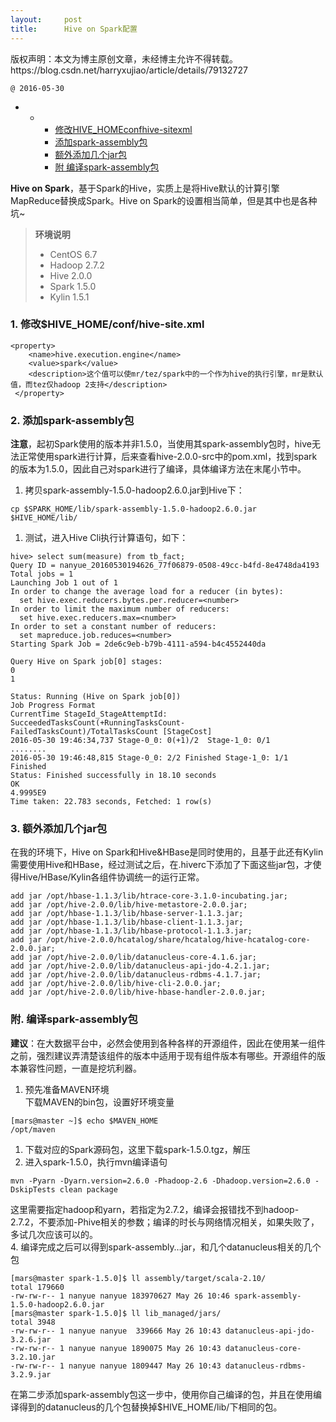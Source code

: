 ```yaml
---
layout:     post
title:      Hive on Spark配置
---
```

<div id="article_content" class="article_content clearfix csdn-tracking-statistics" data-pid="blog" data-mod="popu_307" data-dsm="post">
								<div class="article-copyright">
					版权声明：本文为博主原创文章，未经博主允许不得转载。					https://blog.csdn.net/harryxujiao/article/details/79132727				</div>
								            <div id="content_views" class="markdown_views prism-atom-one-dark">
							<!-- flowchart 箭头图标 勿删 -->
							<svg xmlns="http://www.w3.org/2000/svg" style="display: none;"><path stroke-linecap="round" d="M5,0 0,2.5 5,5z" id="raphael-marker-block" style="-webkit-tap-highlight-color: rgba(0, 0, 0, 0);"></path></svg>
							<p><code>@ 2016-05-30</code></p>

<p></p><div class="toc">
<ul>
<li><ul>
<li><ul>
<li><a href="#1-%E4%BF%AE%E6%94%B9hivehomeconfhive-sitexml" rel="nofollow">修改HIVE_HOMEconfhive-sitexml</a></li>
<li><a href="#2-%E6%B7%BB%E5%8A%A0spark-assembly%E5%8C%85" rel="nofollow">添加spark-assembly包</a></li>
<li><a href="#3-%E9%A2%9D%E5%A4%96%E6%B7%BB%E5%8A%A0%E5%87%A0%E4%B8%AAjar%E5%8C%85" rel="nofollow">额外添加几个jar包</a></li>
<li><a href="#%E9%99%84-%E7%BC%96%E8%AF%91spark-assembly%E5%8C%85" rel="nofollow">附 编译spark-assembly包</a></li>
</ul>
</li>
</ul>
</li>
</ul>
</div>


<p><strong>Hive on Spark</strong>，基于Spark的Hive，实质上是将Hive默认的计算引擎MapReduce替换成Spark。Hive on Spark的设置相当简单，但是其中也是各种坑~</p>

<blockquote>
  <p><strong>环境说明</strong></p>
  
  <ul>
  <li>CentOS 6.7</li>
  <li>Hadoop 2.7.2</li>
  <li>Hive 2.0.0</li>
  <li>Spark 1.5.0</li>
  <li>Kylin 1.5.1</li>
  </ul>
</blockquote>

<h3 id="1-修改hivehomeconfhive-sitexml">1. 修改$HIVE_HOME/conf/hive-site.xml</h3>



<pre class="prettyprint"><code class="language-bash hljs ">&lt;property&gt;
    &lt;name&gt;hive.execution.engine&lt;/name&gt;
    &lt;value&gt;spark&lt;/value&gt;
    &lt;description&gt;这个值可以使mr/tez/spark中的一个作为hive的执行引擎，mr是默认值，而tez仅hadoop <span class="hljs-number">2</span>支持&lt;/description&gt;
 &lt;/property&gt;</code></pre>



<h3 id="2-添加spark-assembly包">2. 添加spark-assembly包</h3>

<p><strong>注意</strong>，起初Spark使用的版本并非1.5.0，当使用其spark-assembly包时，hive无法正常使用spark进行计算，后来查看hive-2.0.0-src中的pom.xml，找到spark的版本为1.5.0，因此自己对spark进行了编译，具体编译方法在末尾小节中。</p>

<ol>
<li>拷贝spark-assembly-1.5.0-hadoop2.6.0.jar到Hive下：</li>
</ol>



<pre class="prettyprint"><code class="language-bash hljs ">cp <span class="hljs-variable">$SPARK_HOME</span>/lib/spark-assembly-<span class="hljs-number">1.5</span>.<span class="hljs-number">0</span>-hadoop2.<span class="hljs-number">6.0</span>.jar <span class="hljs-variable">$HIVE_HOME</span>/lib/</code></pre>

<ol>
<li>测试，进入Hive Cli执行计算语句，如下：</li>
</ol>



<pre class="prettyprint"><code class="language-bash hljs ">hive&gt; select sum(measure) from tb_fact;
Query ID = nanyue_20160530194626_77f06879-<span class="hljs-number">0508</span>-<span class="hljs-number">49</span>cc-b4fd-<span class="hljs-number">8</span>e4748da4193
Total jobs = <span class="hljs-number">1</span>
Launching Job <span class="hljs-number">1</span> out of <span class="hljs-number">1</span>
In order to change the average load <span class="hljs-keyword">for</span> a reducer (<span class="hljs-keyword">in</span> bytes):
  <span class="hljs-keyword">set</span> hive.exec.reducers.bytes.per.reducer=&lt;number&gt;
In order to limit the maximum number of reducers:
  <span class="hljs-keyword">set</span> hive.exec.reducers.max=&lt;number&gt;
In order to <span class="hljs-keyword">set</span> a constant number of reducers:
  <span class="hljs-keyword">set</span> mapreduce.job.reduces=&lt;number&gt;
Starting Spark Job = <span class="hljs-number">2</span>de6c9eb-b79b-<span class="hljs-number">4111</span><span class="hljs-operator">-a</span>594-b4c4552440da

Query Hive on Spark job[<span class="hljs-number">0</span>] stages:
<span class="hljs-number">0</span>
<span class="hljs-number">1</span>

Status: Running (Hive on Spark job[<span class="hljs-number">0</span>])
Job Progress Format
CurrentTime StageId_StageAttemptId: SucceededTasksCount(+RunningTasksCount-FailedTasksCount)/TotalTasksCount [StageCost]
<span class="hljs-number">2016</span>-<span class="hljs-number">05</span>-<span class="hljs-number">30</span> <span class="hljs-number">19</span>:<span class="hljs-number">46</span>:<span class="hljs-number">34</span>,<span class="hljs-number">737</span> Stage-<span class="hljs-number">0</span>_0: <span class="hljs-number">0</span>(+<span class="hljs-number">1</span>)/<span class="hljs-number">2</span>  Stage-<span class="hljs-number">1</span>_0: <span class="hljs-number">0</span>/<span class="hljs-number">1</span>
........
<span class="hljs-number">2016</span>-<span class="hljs-number">05</span>-<span class="hljs-number">30</span> <span class="hljs-number">19</span>:<span class="hljs-number">46</span>:<span class="hljs-number">48</span>,<span class="hljs-number">815</span> Stage-<span class="hljs-number">0</span>_0: <span class="hljs-number">2</span>/<span class="hljs-number">2</span> Finished Stage-<span class="hljs-number">1</span>_0: <span class="hljs-number">1</span>/<span class="hljs-number">1</span> Finished 
Status: Finished successfully <span class="hljs-keyword">in</span> <span class="hljs-number">18.10</span> seconds
OK
<span class="hljs-number">4.9995</span>E9
Time taken: <span class="hljs-number">22.783</span> seconds, Fetched: <span class="hljs-number">1</span> row(s)</code></pre>



<h3 id="3-额外添加几个jar包">3. 额外添加几个jar包</h3>

<p>在我的环境下，Hive on Spark和Hive&amp;HBase是同时使用的，且基于此还有Kylin需要使用Hive和HBase，经过测试之后，在.hiverc下添加了下面这些jar包，才使得Hive/HBase/Kylin各组件协调统一的运行正常。</p>



<pre class="prettyprint"><code class="language-bash hljs ">add jar /opt/hbase-<span class="hljs-number">1.1</span>.<span class="hljs-number">3</span>/lib/htrace-core-<span class="hljs-number">3.1</span>.<span class="hljs-number">0</span>-incubating.jar;
add jar /opt/hive-<span class="hljs-number">2.0</span>.<span class="hljs-number">0</span>/lib/hive-metastore-<span class="hljs-number">2.0</span>.<span class="hljs-number">0</span>.jar;
add jar /opt/hbase-<span class="hljs-number">1.1</span>.<span class="hljs-number">3</span>/lib/hbase-server-<span class="hljs-number">1.1</span>.<span class="hljs-number">3</span>.jar;
add jar /opt/hbase-<span class="hljs-number">1.1</span>.<span class="hljs-number">3</span>/lib/hbase-client-<span class="hljs-number">1.1</span>.<span class="hljs-number">3</span>.jar;
add jar /opt/hbase-<span class="hljs-number">1.1</span>.<span class="hljs-number">3</span>/lib/hbase-protocol-<span class="hljs-number">1.1</span>.<span class="hljs-number">3</span>.jar;
add jar /opt/hive-<span class="hljs-number">2.0</span>.<span class="hljs-number">0</span>/hcatalog/share/hcatalog/hive-hcatalog-core-<span class="hljs-number">2.0</span>.<span class="hljs-number">0</span>.jar;
add jar /opt/hive-<span class="hljs-number">2.0</span>.<span class="hljs-number">0</span>/lib/datanucleus-core-<span class="hljs-number">4.1</span>.<span class="hljs-number">6</span>.jar;
add jar /opt/hive-<span class="hljs-number">2.0</span>.<span class="hljs-number">0</span>/lib/datanucleus-api-jdo-<span class="hljs-number">4.2</span>.<span class="hljs-number">1</span>.jar;
add jar /opt/hive-<span class="hljs-number">2.0</span>.<span class="hljs-number">0</span>/lib/datanucleus-rdbms-<span class="hljs-number">4.1</span>.<span class="hljs-number">7</span>.jar;
add jar /opt/hive-<span class="hljs-number">2.0</span>.<span class="hljs-number">0</span>/lib/hive-cli-<span class="hljs-number">2.0</span>.<span class="hljs-number">0</span>.jar;
add jar /opt/hive-<span class="hljs-number">2.0</span>.<span class="hljs-number">0</span>/lib/hive-hbase-handler-<span class="hljs-number">2.0</span>.<span class="hljs-number">0</span>.jar;</code></pre>



<h3 id="附-编译spark-assembly包">附. 编译spark-assembly包</h3>

<p><strong>建议</strong>：在大数据平台中，必然会使用到各种各样的开源组件，因此在使用某一组件之前，强烈建议弄清楚该组件的版本中适用于现有组件版本有哪些。开源组件的版本兼容性问题，一直是挖坑利器。</p>

<ol>
<li>预先准备MAVEN环境 <br>
下载MAVEN的bin包，设置好环境变量</li>
</ol>



<pre class="prettyprint"><code class="language-bash hljs ">[mars@master ~]$ <span class="hljs-built_in">echo</span> <span class="hljs-variable">$MAVEN_HOME</span>
/opt/maven</code></pre>

<ol>
<li>下载对应的Spark源码包，这里下载spark-1.5.0.tgz，解压</li>
<li>进入spark-1.5.0，执行mvn编译语句</li>
</ol>



<pre class="prettyprint"><code class="language-bash hljs ">mvn -Pyarn -Dyarn.version=<span class="hljs-number">2.6</span>.<span class="hljs-number">0</span> -Phadoop-<span class="hljs-number">2.6</span> -Dhadoop.version=<span class="hljs-number">2.6</span>.<span class="hljs-number">0</span> -DskipTests clean package</code></pre>

<p>这里需要指定hadoop和yarn，若指定为2.7.2，编译会报错找不到hadoop-2.7.2，不要添加-Phive相关的参数；编译的时长与网络情况相关，如果失败了，多试几次应该可以的。 <br>
4. 编译完成之后可以得到spark-assembly…jar，和几个datanucleus相关的几个包</p>



<pre class="prettyprint"><code class="language-bash hljs ">[mars@master spark-<span class="hljs-number">1.5</span>.<span class="hljs-number">0</span>]$ ll assembly/target/scala-<span class="hljs-number">2.10</span>/
total <span class="hljs-number">179660</span>
-rw-rw-r-- <span class="hljs-number">1</span> nanyue nanyue <span class="hljs-number">183970627</span> May <span class="hljs-number">26</span> <span class="hljs-number">10</span>:<span class="hljs-number">46</span> spark-assembly-<span class="hljs-number">1.5</span>.<span class="hljs-number">0</span>-hadoop2.<span class="hljs-number">6.0</span>.jar
[mars@master spark-<span class="hljs-number">1.5</span>.<span class="hljs-number">0</span>]$ ll lib_managed/jars/
total <span class="hljs-number">3948</span>
-rw-rw-r-- <span class="hljs-number">1</span> nanyue nanyue  <span class="hljs-number">339666</span> May <span class="hljs-number">26</span> <span class="hljs-number">10</span>:<span class="hljs-number">43</span> datanucleus-api-jdo-<span class="hljs-number">3.2</span>.<span class="hljs-number">6</span>.jar
-rw-rw-r-- <span class="hljs-number">1</span> nanyue nanyue <span class="hljs-number">1890075</span> May <span class="hljs-number">26</span> <span class="hljs-number">10</span>:<span class="hljs-number">43</span> datanucleus-core-<span class="hljs-number">3.2</span>.<span class="hljs-number">10</span>.jar
-rw-rw-r-- <span class="hljs-number">1</span> nanyue nanyue <span class="hljs-number">1809447</span> May <span class="hljs-number">26</span> <span class="hljs-number">10</span>:<span class="hljs-number">43</span> datanucleus-rdbms-<span class="hljs-number">3.2</span>.<span class="hljs-number">9</span>.jar</code></pre>

<p>在第二步添加spark-assembly包这一步中，使用你自己编译的包，并且在使用编译得到的datanucleus的几个包替换掉$HIVE_HOME/lib/下相同的包。</p>            </div>
						<link href="https://csdnimg.cn/release/phoenix/mdeditor/markdown_views-9e5741c4b9.css" rel="stylesheet">
                </div>
